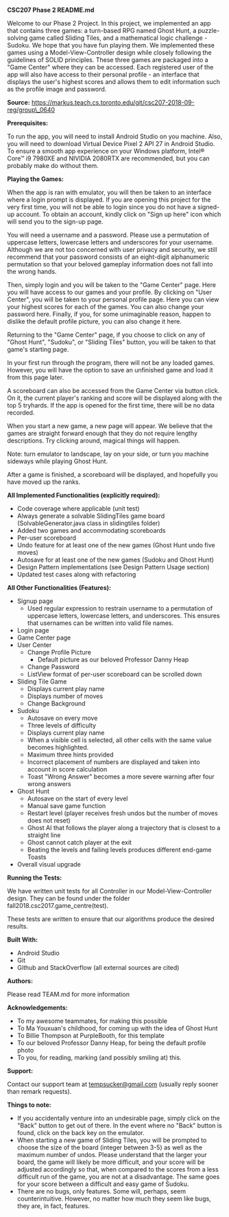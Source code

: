 **CSC207 Phase 2 README.md**

Welcome to our Phase 2 Project. In this project, we implemented an app that contains three games: a turn-based RPG named Ghost Hunt, a puzzle-solving game called Sliding Tiles, and a mathematical logic challenge - Sudoku. We hope that you have fun playing them. We implemented these games using a Model-View-Controller design while closely following the guidelines of SOLID principles. These three games are packaged into a &quot;Game Center&quot; where they can be accessed. Each registered user of the app will also have access to their personal profile - an interface that displays the user&#39;s highest scores and allows them to edit information such as the profile image and password.

**Source:** https://markus.teach.cs.toronto.edu/git/csc207-2018-09-reg/group\_0640

**Prerequisites:**

To run the app, you will need to install Android Studio on you machine.  Also, you will need to download Virtual Device Pixel 2 API 27 in Android Studio. To ensure a smooth app experience on your Windows platform,  Intel® Core™ i9 7980XE and NIVIDIA 2080RTX are recommended, but you can probably make do without them.

**Playing the Games:**

When the app is ran with emulator, you will then be taken to an interface where a login prompt is displayed. If you are opening this project for the very first time, you will not be able to login since you do not have a signed-up account. To obtain an account, kindly click on &quot;Sign up here&quot; icon which will send you to the sign-up page.

You will need a username and a password. Please use a permutation of uppercase letters, lowercase letters and underscores for your username. Although we are not too concerned with user privacy and security, we still recommend that your password consists of an eight-digit alphanumeric permutation so that your beloved gameplay information does not fall into the wrong hands.

Then, simply login and you will be taken to the &quot;Game Center&quot; page. Here you will have access to our games and your profile. By clicking on &quot;User Center&quot;, you will be taken to your personal profile page. Here you can view your highest scores for each of the games. You can also change your password here. Finally, if you, for some unimaginable reason, happen to dislike the default profile picture, you can also change it here.

Returning to the &quot;Game Center&quot; page, if you choose to click on any of &quot;Ghost Hunt&quot;, &quot;Sudoku&quot;, or &quot;Sliding Tiles&quot; button, you will be taken to that game&#39;s starting page.

In your first run through the program, there will not be any loaded games. However, you will have the option to save an unfinished game and load it from this page later.

A scoreboard can also be accessed from the Game Center via button click. On it, the current player&#39;s ranking and score will be displayed along with the top 5 tryhards. If the app is opened for the first time, there will be no data recorded.

When you start a new game, a new page will appear. We believe that the games are straight forward enough that they do not require lengthy descriptions. Try clicking around, magical things will happen.

Note: turn emulator to landscape, lay on your side, or turn you machine sideways while playing Ghost Hunt.

After a game is finished, a scoreboard will be displayed, and hopefully you have moved up the ranks.

**All Implemented Functionalities (explicitly required):**

- Code coverage where applicable (unit test)
- Always generate a solvable SlidingTiles game board (SolvableGenerator.java class in slidingtiles folder)
- Added two games and accommodating scoreboards
- Per-user scoreboard
- Undo feature for at least one of the new games (Ghost Hunt undo five moves)
- Autosave for at least one of the new games (Sudoku and Ghost Hunt)
- Design Pattern implementations (see Design Pattern Usage section)
- Updated test cases along with refactoring

**All Other Functionalities (Features):**

- Signup page
  - Used regular expression to restrain username to a permutation of uppercase letters, lowercase letters, and underscores. This ensures that usernames can be written into  valid file names.
- Login page
- Game Center page
- User Center
  - Change Profile Picture
    - Default picture as our beloved Professor Danny Heap
  - Change Password
  - ListView format of per-user scoreboard can be scrolled down
- Sliding Tile Game
  - Displays current play name
  - Displays number of moves
  - Change Background
- Sudoku
  - Autosave on every move
  - Three levels of difficulty
  - Displays current play name
  - When a visible cell is selected, all other cells with the same value becomes highlighted.
  - Maximum three hints provided
  - Incorrect placement of numbers are displayed and taken into account in score calculation
  - Toast &quot;Wrong Answer&quot; becomes a more severe warning after four wrong answers
- Ghost Hunt
  - Autosave on the start of every level
  - Manual save game function
  - Restart level (player receives fresh undos but the number of moves does not reset)
  - Ghost AI that follows the player along a trajectory that is closest to a straight line
  - Ghost cannot catch player at the exit
  - Beating the levels and failing levels produces different end-game Toasts
- Overall visual upgrade

**Running the Tests:**

We have written unit tests for all Controller in our Model-View-Controller design. They can be found under the folder fall2018.csc2017.game\_centre(test).

These tests are written to ensure that our algorithms produce the desired results.

**Built With:**

- Android Studio
- Git
- Github and StackOverflow (all external sources are cited)

**Authors:**

Please read TEAM.md for more information

**Acknowledgements:**

- To my awesome teammates, for making this possible
- To Ma Youxuan&#39;s childhood, for coming up with the idea of Ghost Hunt
- To Billie Thompson at PurpleBooth, for this template
- To our beloved Professor Danny Heap, for being the default profile photo
- To you, for reading, marking (and possibly smiling at) this.

**Support:**

Contact our support team at [tempsucker@gmail.com](mailto:tempsucker@gmail.com) (usually reply sooner than remark requests).

**Things to note:**

- If you accidentally venture into an undesirable page, simply click on the &quot;Back&quot; button to get out of there. In the event where no &quot;Back&quot; button is found, click on the back key on the emulator.
- When starting a new game of Sliding Tiles, you will be prompted to choose the size of the board (integer between 3-5) as well as the maximum number of undos. Please understand that the larger your board, the game will likely be more difficult, and your score will be adjusted accordingly so that, when compared to the scores from a less difficult run of the game, you are not at a disadvantage. The same goes for your score between a difficult and easy game of Sudoku.
- There are no bugs, only features. Some will, perhaps, seem counterintuitive. However, no matter how much they seem like bugs, they are, in fact, features.
